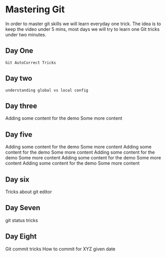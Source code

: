 # Mastering Git

In order to master git skills we will learn everyday one trick. The idea is to keep the video under 5 mins, most days we will try to learn one Git tricks under two minutes.

## Day One

    Git AutoCorrect Tricks

## Day two

    understanding global vs local config

## Day three

Adding some content for the demo
Some more content

## Day five

Adding some content for the demo
Some more content
Adding some content for the demo
Some more content
Adding some content for the demo
Some more content
Adding some content for the demo
Some more content
Adding some content for the demo
Some more content

## Day six

Tricks about git editor

## Day Seven

git status tricks

## Day Eight

Git commit tricks
How to commit for XYZ given date
